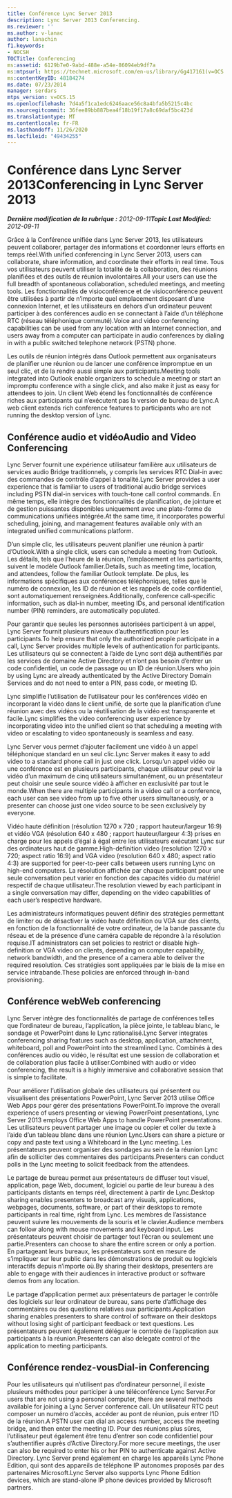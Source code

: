 ```yaml
---
title: Conférence Lync Server 2013
description: Lync Server 2013 Conferencing.
ms.reviewer: ''
ms.author: v-lanac
author: lanachin
f1.keywords:
- NOCSH
TOCTitle: Conferencing
ms:assetid: 6129b7e0-9abd-488e-a54e-86094eb9df7a
ms:mtpsurl: https://technet.microsoft.com/en-us/library/Gg417161(v=OCS.15)
ms:contentKeyID: 48184274
ms.date: 07/23/2014
manager: serdars
mtps_version: v=OCS.15
ms.openlocfilehash: 7d4a5f1ca1edc6246aace56c8a4bfa5b5215c4bc
ms.sourcegitcommit: 36fee89bb887bea4f18b19f17a8c69daf5bc423d
ms.translationtype: MT
ms.contentlocale: fr-FR
ms.lasthandoff: 11/26/2020
ms.locfileid: "49434255"
---
```

# <a name="conferencing-in-lync-server-2013"></a><span data-ttu-id="202c0-103">Conférence dans Lync Server 2013</span><span class="sxs-lookup"><span data-stu-id="202c0-103">Conferencing in Lync Server 2013</span></span>

<div data-xmlns="http://www.w3.org/1999/xhtml">

<div class="topic" data-xmlns="http://www.w3.org/1999/xhtml" data-msxsl="urn:schemas-microsoft-com:xslt" data-cs="https://msdn.microsoft.com/">

<div data-asp="https://msdn2.microsoft.com/asp">



</div>

<div id="mainSection">

<div id="mainBody"><span data-ttu-id="202c0-104">

<span> </span></span><span class="sxs-lookup"><span data-stu-id="202c0-104">

<span> </span></span></span>

<span data-ttu-id="202c0-105">_**Dernière modification de la rubrique :** 2012-09-11_</span><span class="sxs-lookup"><span data-stu-id="202c0-105">_**Topic Last Modified:** 2012-09-11_</span></span>

<span data-ttu-id="202c0-106">Grâce à la Conférence unifiée dans Lync Server 2013, les utilisateurs peuvent collaborer, partager des informations et coordonner leurs efforts en temps réel.</span><span class="sxs-lookup"><span data-stu-id="202c0-106">With unified conferencing in Lync Server 2013, users can collaborate, share information, and coordinate their efforts in real time.</span></span> <span data-ttu-id="202c0-107">Tous vos utilisateurs peuvent utiliser la totalité de la collaboration, des réunions planifiées et des outils de réunion involontaires.</span><span class="sxs-lookup"><span data-stu-id="202c0-107">All your users can use the full breadth of spontaneous collaboration, scheduled meetings, and meeting tools.</span></span> <span data-ttu-id="202c0-108">Les fonctionnalités de visioconférence et de visioconférence peuvent être utilisées à partir de n’importe quel emplacement disposant d’une connexion Internet, et les utilisateurs en dehors d’un ordinateur peuvent participer à des conférences audio en se connectant à l’aide d’un téléphone RTC (réseau téléphonique commuté).</span><span class="sxs-lookup"><span data-stu-id="202c0-108">Voice and video conferencing capabilities can be used from any location with an Internet connection, and users away from a computer can participate in audio conferences by dialing in with a public switched telephone network (PSTN) phone.</span></span>

<span data-ttu-id="202c0-109">Les outils de réunion intégrés dans Outlook permettent aux organisateurs de planifier une réunion ou de lancer une conférence impromptue en un seul clic, et de la rendre aussi simple aux participants.</span><span class="sxs-lookup"><span data-stu-id="202c0-109">Meeting tools integrated into Outlook enable organizers to schedule a meeting or start an impromptu conference with a single click, and also make it just as easy for attendees to join.</span></span> <span data-ttu-id="202c0-110">Un client Web étend les fonctionnalités de conférence riches aux participants qui n’exécutent pas la version de bureau de Lync.</span><span class="sxs-lookup"><span data-stu-id="202c0-110">A web client extends rich conference features to participants who are not running the desktop version of Lync.</span></span>

<div>

## <a name="audio-and-video-conferencing"></a><span data-ttu-id="202c0-111">Conférence audio et vidéo</span><span class="sxs-lookup"><span data-stu-id="202c0-111">Audio and Video Conferencing</span></span>

<span data-ttu-id="202c0-112">Lync Server fournit une expérience utilisateur familière aux utilisateurs de services audio Bridge traditionnels, y compris les services RTC Dial-in avec des commandes de contrôle d’appel à tonalité.</span><span class="sxs-lookup"><span data-stu-id="202c0-112">Lync Server provides a user experience that is familiar to users of traditional audio bridge services including PSTN dial-in services with touch-tone call control commands.</span></span> <span data-ttu-id="202c0-113">En même temps, elle intègre des fonctionnalités de planification, de jointure et de gestion puissantes disponibles uniquement avec une plate-forme de communications unifiées intégrée.</span><span class="sxs-lookup"><span data-stu-id="202c0-113">At the same time, it incorporates powerful scheduling, joining, and management features available only with an integrated unified communications platform.</span></span>

<span data-ttu-id="202c0-114">D’un simple clic, les utilisateurs peuvent planifier une réunion à partir d’Outlook.</span><span class="sxs-lookup"><span data-stu-id="202c0-114">With a single click, users can schedule a meeting from Outlook.</span></span> <span data-ttu-id="202c0-115">Les détails, tels que l’heure de la réunion, l’emplacement et les participants, suivent le modèle Outlook familier.</span><span class="sxs-lookup"><span data-stu-id="202c0-115">Details, such as meeting time, location, and attendees, follow the familiar Outlook template.</span></span> <span data-ttu-id="202c0-116">De plus, les informations spécifiques aux conférences téléphoniques, telles que le numéro de connexion, les ID de réunion et les rappels de code confidentiel, sont automatiquement renseignées.</span><span class="sxs-lookup"><span data-stu-id="202c0-116">Additionally, conference call-specific information, such as dial-in number, meeting IDs, and personal identification number (PIN) reminders, are automatically populated.</span></span>

<span data-ttu-id="202c0-117">Pour garantir que seules les personnes autorisées participent à un appel, Lync Server fournit plusieurs niveaux d’authentification pour les participants.</span><span class="sxs-lookup"><span data-stu-id="202c0-117">To help ensure that only the authorized people participate in a call, Lync Server provides multiple levels of authentication for participants.</span></span> <span data-ttu-id="202c0-118">Les utilisateurs qui se connectent à l’aide de Lync sont déjà authentifiés par les services de domaine Active Directory et n’ont pas besoin d’entrer un code confidentiel, un code de passage ou un ID de réunion.</span><span class="sxs-lookup"><span data-stu-id="202c0-118">Users who join by using Lync are already authenticated by the Active Directory Domain Services and do not need to enter a PIN, pass code, or meeting ID.</span></span>

<span data-ttu-id="202c0-119">Lync simplifie l’utilisation de l’utilisateur pour les conférences vidéo en incorporant la vidéo dans le client unifié, de sorte que la planification d’une réunion avec des vidéos ou la réutilisation de la vidéo est transparente et facile.</span><span class="sxs-lookup"><span data-stu-id="202c0-119">Lync simplifies the video conferencing user experience by incorporating video into the unified client so that scheduling a meeting with video or escalating to video spontaneously is seamless and easy.</span></span>

<span data-ttu-id="202c0-120">Lync Server vous permet d’ajouter facilement une vidéo à un appel téléphonique standard en un seul clic.</span><span class="sxs-lookup"><span data-stu-id="202c0-120">Lync Server makes it easy to add video to a standard phone call in just one click.</span></span> <span data-ttu-id="202c0-121">Lorsqu’un appel vidéo ou une conférence est en plusieurs participants, chaque utilisateur peut voir la vidéo d’un maximum de cinq utilisateurs simultanément, ou un présentateur peut choisir une seule source vidéo à afficher en exclusivité par tout le monde.</span><span class="sxs-lookup"><span data-stu-id="202c0-121">When there are multiple participants in a video call or a conference, each user can see video from up to five other users simultaneously, or a presenter can choose just one video source to be seen exclusively by everyone.</span></span>

<span data-ttu-id="202c0-122">Vidéo haute définition (résolution 1270 x 720 ; rapport hauteur/largeur 16:9) et vidéo VGA (résolution 640 x 480 ; rapport hauteur/largeur 4:3) prises en charge pour les appels d’égal à égal entre les utilisateurs exécutant Lync sur des ordinateurs haut de gamme.</span><span class="sxs-lookup"><span data-stu-id="202c0-122">High-definition video (resolution 1270 x 720; aspect ratio 16:9) and VGA video (resolution 640 x 480; aspect ratio 4:3) are supported for peer-to-peer calls between users running Lync on high-end computers.</span></span> <span data-ttu-id="202c0-123">La résolution affichée par chaque participant pour une seule conversation peut varier en fonction des capacités vidéo du matériel respectif de chaque utilisateur.</span><span class="sxs-lookup"><span data-stu-id="202c0-123">The resolution viewed by each participant in a single conversation may differ, depending on the video capabilities of each user’s respective hardware.</span></span>

<span data-ttu-id="202c0-124">Les administrateurs informatiques peuvent définir des stratégies permettant de limiter ou de désactiver la vidéo haute définition ou VGA sur des clients, en fonction de la fonctionnalité de votre ordinateur, de la bande passante du réseau et de la présence d’une caméra capable de répondre à la résolution requise.</span><span class="sxs-lookup"><span data-stu-id="202c0-124">IT administrators can set policies to restrict or disable high-definition or VGA video on clients, depending on computer capability, network bandwidth, and the presence of a camera able to deliver the required resolution.</span></span> <span data-ttu-id="202c0-125">Ces stratégies sont appliquées par le biais de la mise en service intrabande.</span><span class="sxs-lookup"><span data-stu-id="202c0-125">These policies are enforced through in-band provisioning.</span></span>

</div>

<div>

## <a name="web-conferencing"></a><span data-ttu-id="202c0-126">Conférence web</span><span class="sxs-lookup"><span data-stu-id="202c0-126">Web conferencing</span></span>

<span data-ttu-id="202c0-127">Lync Server intègre des fonctionnalités de partage de conférences telles que l’ordinateur de bureau, l’application, la pièce jointe, le tableau blanc, le sondage et PowerPoint dans le Lync rationalisé.</span><span class="sxs-lookup"><span data-stu-id="202c0-127">Lync Server integrates conferencing sharing features such as desktop, application, attachment, whiteboard, poll and PowerPoint into the streamlined Lync.</span></span> <span data-ttu-id="202c0-128">Combinés à des conférences audio ou vidéo, le résultat est une session de collaboration et de collaboration plus facile à utiliser.</span><span class="sxs-lookup"><span data-stu-id="202c0-128">Combined with audio or video conferencing, the result is a highly immersive and collaborative session that is simple to facilitate.</span></span>

<span data-ttu-id="202c0-129">Pour améliorer l’utilisation globale des utilisateurs qui présentent ou visualisent des présentations PowerPoint, Lync Server 2013 utilise Office Web Apps pour gérer des présentations PowerPoint.</span><span class="sxs-lookup"><span data-stu-id="202c0-129">To improve the overall experience of users presenting or viewing PowerPoint presentations, Lync Server 2013 employs Office Web Apps to handle PowerPoint presentations.</span></span> <span data-ttu-id="202c0-130">Les utilisateurs peuvent partager une image ou copier et coller du texte à l’aide d’un tableau blanc dans une réunion Lync.</span><span class="sxs-lookup"><span data-stu-id="202c0-130">Users can share a picture or copy and paste text using a Whiteboard in the Lync meeting.</span></span> <span data-ttu-id="202c0-131">Les présentateurs peuvent organiser des sondages au sein de la réunion Lync afin de solliciter des commentaires des participants.</span><span class="sxs-lookup"><span data-stu-id="202c0-131">Presenters can conduct polls in the Lync meeting to solicit feedback from the attendees.</span></span>

<span data-ttu-id="202c0-132">Le partage de bureau permet aux présentateurs de diffuser tout visuel, application, page Web, document, logiciel ou partie de leur bureau à des participants distants en temps réel, directement à partir de Lync.</span><span class="sxs-lookup"><span data-stu-id="202c0-132">Desktop sharing enables presenters to broadcast any visuals, applications, webpages, documents, software, or part of their desktops to remote participants in real time, right from Lync.</span></span> <span data-ttu-id="202c0-133">Les membres de l’assistance peuvent suivre les mouvements de la souris et le clavier.</span><span class="sxs-lookup"><span data-stu-id="202c0-133">Audience members can follow along with mouse movements and keyboard input.</span></span> <span data-ttu-id="202c0-134">Les présentateurs peuvent choisir de partager tout l’écran ou seulement une partie.</span><span class="sxs-lookup"><span data-stu-id="202c0-134">Presenters can choose to share the entire screen or only a portion.</span></span> <span data-ttu-id="202c0-135">En partageant leurs bureaux, les présentateurs sont en mesure de s’impliquer sur leur public dans les démonstrations de produit ou logiciels interactifs depuis n’importe où.</span><span class="sxs-lookup"><span data-stu-id="202c0-135">By sharing their desktops, presenters are able to engage with their audiences in interactive product or software demos from any location.</span></span>

<span data-ttu-id="202c0-136">Le partage d’application permet aux présentateurs de partager le contrôle des logiciels sur leur ordinateur de bureau, sans perte d’affichage des commentaires ou des questions relatives aux participants.</span><span class="sxs-lookup"><span data-stu-id="202c0-136">Application sharing enables presenters to share control of software on their desktops without losing sight of participant feedback or text questions.</span></span> <span data-ttu-id="202c0-137">Les présentateurs peuvent également déléguer le contrôle de l’application aux participants à la réunion.</span><span class="sxs-lookup"><span data-stu-id="202c0-137">Presenters can also delegate control of the application to meeting participants.</span></span>

</div>

<div>

## <a name="dial-in-conferencing"></a><span data-ttu-id="202c0-138">Conférence rendez-vous</span><span class="sxs-lookup"><span data-stu-id="202c0-138">Dial-in Conferencing</span></span>

<span data-ttu-id="202c0-139">Pour les utilisateurs qui n’utilisent pas d’ordinateur personnel, il existe plusieurs méthodes pour participer à une téléconférence Lync Server.</span><span class="sxs-lookup"><span data-stu-id="202c0-139">For users that are not using a personal computer, there are several methods available for joining a Lync Server conference call.</span></span> <span data-ttu-id="202c0-140">Un utilisateur RTC peut composer un numéro d’accès, accéder au pont de réunion, puis entrer l’ID de la réunion.</span><span class="sxs-lookup"><span data-stu-id="202c0-140">A PSTN user can dial an access number, access the meeting bridge, and then enter the meeting ID.</span></span> <span data-ttu-id="202c0-141">Pour des réunions plus sûres, l’utilisateur peut également être tenu d’entrer son code confidentiel pour s’authentifier auprès d’Active Directory.</span><span class="sxs-lookup"><span data-stu-id="202c0-141">For more secure meetings, the user can also be required to enter his or her PIN to authenticate against Active Directory.</span></span> <span data-ttu-id="202c0-142">Lync Server prend également en charge les appareils Lync Phone Edition, qui sont des appareils de téléphone IP autonomes proposés par des partenaires Microsoft.</span><span class="sxs-lookup"><span data-stu-id="202c0-142">Lync Server also supports Lync Phone Edition devices, which are stand-alone IP phone devices provided by Microsoft partners.</span></span>

<span data-ttu-id="202c0-143"></div>

</div>

<span> </span>

</div>

</div>

</span><span class="sxs-lookup"><span data-stu-id="202c0-143"></div>

</div>

<span> </span>

</div>

</div>

</span></span></div>

